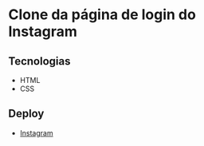 # Clone da página de login do Instagram

## Tecnologias
- HTML
- CSS

## Deploy

- [Instagram](https://instagram-login-clone-umber.vercel.app/)
